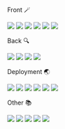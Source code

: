 <div>
  <p>Front 🪄</p>
  <div>
    <img src="https://img.shields.io/badge/HTML5-E34F26?style=for-the-badge&logo=HTML5&logoColor=white"> 
    <img src="https://img.shields.io/badge/CSS3-1572B6?style=for-the-badge&logo=CSS3&logoColor=white">
    <img src="https://img.shields.io/badge/JavaScript-F7DF1E?style=for-the-badge&logo=JavaScript&logoColor=white">
<!--     <img src="https://img.shields.io/badge/Tailwind CSS-06B6D4?style=for-the-badge&logo=Tailwind CSS&logoColor=white"> -->
    <img src="https://img.shields.io/badge/React-61DAFB?style=for-the-badge&logo=React&logoColor=white">
    <img src="https://img.shields.io/badge/Vue.js-4FC08D?style=for-the-badge&logo=Vue.js&logoColor=white">
    <img src="https://img.shields.io/badge/Flutter-02569B?style=for-the-badge&logo=Flutter&logoColor=white">
  </div>
</div>
<div>
  <p>Back 🔍</p>
  <div>
    <img src="https://img.shields.io/badge/Express-000000?style=for-the-badge&logo=Express&logoColor=white"> 
    <img src="https://img.shields.io/badge/MongoDB-47A248?style=for-the-badge&logo=MongoDB&logoColor=white"> 
    <img src="https://img.shields.io/badge/MySql-4479A1?style=for-the-badge&logo=MySql&logoColor=white"> 
    <img src="https://img.shields.io/badge/Ruby on Rails-CC0000?style=for-the-badge&logo=Ruby on Rails&logoColor=white"> 
<!--     <img src="https://img.shields.io/badge/PHP-777BB4?style=for-the-badge&logo=PHP&logoColor=white">  -->
  </div>
</div>
<div>
  <p>Deployment 🌏</p>  
  <div>
    <img src="https://img.shields.io/badge/Amazon AWS-232F3E?style=for-the-badge&logo=Amazon AWS&logoColor=white">
    <img src="https://img.shields.io/badge/Microsoft Azure-0078D4?style=for-the-badge&logo=Microsoft Azure&logoColor=white">
    <img src="https://img.shields.io/badge/Docker-2496ED?style=for-the-badge&logo=Docker&logoColor=white">
    <img src="https://img.shields.io/badge/Kubernetes-326CE5?style=for-the-badge&logo=Kubernetes&logoColor=white">
    <img src="https://img.shields.io/badge/Netlify-00C7CB?style=for-the-badge&logo=Netlify&logoColor=white">
    <img src="https://img.shields.io/badge/heorku-430098?style=for-the-badge&logo=heroku&logoColor=white">
  </div>
<div>
  <p>Other 📚</p>  
  <div>
    <img src="https://img.shields.io/badge/Git-F05032?style=for-the-badge&logo=Git&logoColor=white">
    <img src="https://img.shields.io/badge/GitHub-181717?style=for-the-badge&logo=GitHub&logoColor=white">
    <img src="https://img.shields.io/badge/jQuery-0769AD?style=for-the-badge&logo=jQuery&logoColor=white">
    <img src="https://img.shields.io/badge/Bootstrap-7952B3?style=for-the-badge&logo=Bootstrap&logoColor=white">
    <img src="https://img.shields.io/badge/Vagrant-1868F2?style=for-the-badge&logo=Vagrant&logoColor=white">
  </div>
</div>

